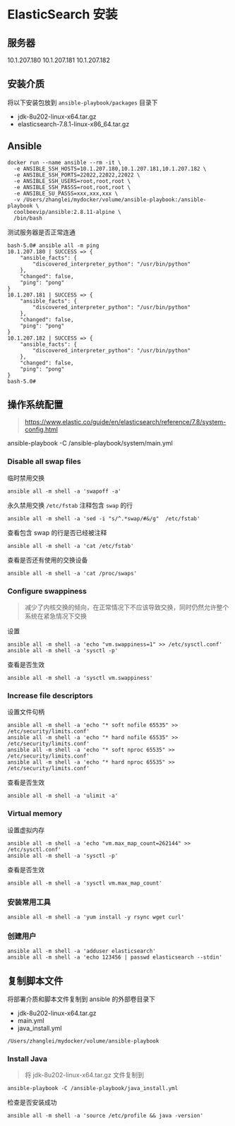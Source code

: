 # ElasticSearch 安装

## 服务器

10.1.207.180
10.1.207.181
10.1.207.182

## 安装介质

将以下安装包放到 `ansible-playbook/packages` 目录下

* jdk-8u202-linux-x64.tar.gz
* elasticsearch-7.8.1-linux-x86_64.tar.gz

## Ansible

```shell
docker run --name ansible --rm -it \
  -e ANSIBLE_SSH_HOSTS=10.1.207.180,10.1.207.181,10.1.207.182 \
  -e ANSIBLE_SSH_PORTS=22022,22022,22022 \
  -e ANSIBLE_SSH_USERS=root,root,root \
  -e ANSIBLE_SSH_PASSS=root,root,root \
  -e ANSIBLE_SU_PASSS=xxx,xxx,xxx \
  -v /Users/zhanglei/mydocker/volume/ansible-playbook:/ansible-playbook \
  coolbeevip/ansible:2.8.11-alpine \
  /bin/bash
```

测试服务器是否正常连通

```shell
bash-5.0# ansible all -m ping
10.1.207.180 | SUCCESS => {
    "ansible_facts": {
        "discovered_interpreter_python": "/usr/bin/python"
    },
    "changed": false,
    "ping": "pong"
}
10.1.207.181 | SUCCESS => {
    "ansible_facts": {
        "discovered_interpreter_python": "/usr/bin/python"
    },
    "changed": false,
    "ping": "pong"
}
10.1.207.182 | SUCCESS => {
    "ansible_facts": {
        "discovered_interpreter_python": "/usr/bin/python"
    },
    "changed": false,
    "ping": "pong"
}
bash-5.0#
```

##  操作系统配置

> https://www.elastic.co/guide/en/elasticsearch/reference/7.8/system-config.html



ansible-playbook -C /ansible-playbook/system/main.yml



###  Disable all swap files

临时禁用交换

```shell
ansible all -m shell -a 'swapoff -a'
```

永久禁用交换 `/etc/fstab` 注释包含 `swap` 的行

```
ansible all -m shell -a 'sed -i "s/^.*swap/#&/g"  /etc/fstab'
```

查看包含 swap 的行是否已经被注释

```shell
ansible all -m shell -a 'cat /etc/fstab'
```

查看是否还有使用的交换设备

```shell
ansible all -m shell -a 'cat /proc/swaps'
```

### Configure swappiness

> 减少了内核交换的倾向，在正常情况下不应该导致交换，同时仍然允许整个系统在紧急情况下交换

设置

```shell
ansible all -m shell -a 'echo "vm.swappiness=1" >> /etc/sysctl.conf'
ansible all -m shell -a 'sysctl -p'
```

查看是否生效

```shell
ansible all -m shell -a 'sysctl vm.swappiness'
```

###  Increase file descriptors

设置文件句柄

```shell
ansible all -m shell -a 'echo "* soft nofile 65535" >> /etc/security/limits.conf'
ansible all -m shell -a 'echo "* hard nofile 65535" >> /etc/security/limits.conf'
ansible all -m shell -a 'echo "* soft nproc 65535" >> /etc/security/limits.conf'
ansible all -m shell -a 'echo "* hard nproc 65535" >> /etc/security/limits.conf'
```

查看是否生效

```shell
ansible all -m shell -a 'ulimit -a'
```

###  Virtual memory

设置虚拟内存

```shell
ansible all -m shell -a 'echo "vm.max_map_count=262144" >> /etc/sysctl.conf'
ansible all -m shell -a 'sysctl -p'
```

查看是否生效

```shell
ansible all -m shell -a 'sysctl vm.max_map_count'
```

### 安装常用工具

```shell
ansible all -m shell -a 'yum install -y rsync wget curl'
```

### 创建用户

```shell
ansible all -m shell -a 'adduser elasticsearch'
ansible all -m shell -a 'echo 123456 | passwd elasticsearch --stdin'
```

## 复制脚本文件

将部署介质和脚本文件复制到 ansible 的外部卷目录下

* jdk-8u202-linux-x64.tar.gz
* main.yml
* java_install.yml

```
/Users/zhanglei/mydocker/volume/ansible-playbook
```

### Install Java

> 将 jdk-8u202-linux-x64.tar.gz 文件复制到

```shell
ansible-playbook -C /ansible-playbook/java_install.yml
```

检查是否安装成功

```shell
ansible all -m shell -a 'source /etc/profile && java -version'
```
